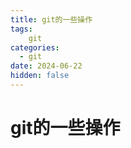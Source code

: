 ```yaml
---
title: git的一些操作
tags:
    git
categories:
  - git
date: 2024-06-22
hidden: false
---
```


# git的一些操作
